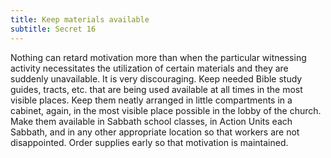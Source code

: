 ```yaml
---
title: Keep materials available
subtitle: Secret 16
---
```


Nothing can retard motivation more than when the particular witnessing activity necessitates the utilization of certain materials and they are suddenly unavailable. It is very discouraging. Keep needed Bible study guides, tracts, etc. that are being used available at all times in the most visible places. Keep them neatly arranged in little compartments in a cabinet, again, in the most visible place possible in the lobby of the church. Make them available in Sabbath school classes, in Action Units each Sabbath, and in any other appropriate location so that workers are not disappointed. Order supplies early so that motivation is maintained.
